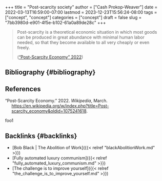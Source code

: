 +++
title = "Post-scarcity society"
author = ["Cash Prokop-Weaver"]
date = 2022-03-13T16:59:00-07:00
lastmod = 2023-12-23T15:56:24-08:00
tags = ["concept", "concept"]
categories = ["concept"]
draft = false
slug = "7bb3980d-e901-4f5e-b102-61a0a89de28c"
+++

> Post-scarcity is a theoretical economic situation in which most goods can be produced in great abundance with minimal human labor needed, so that they become available to all very cheaply or even freely.
>
> (<a href="#citeproc_bib_item_1">“Post-Scarcity Economy” 2022</a>)


## Bibliography {#bibliography}

## References

<style>.csl-entry{text-indent: -1.5em; margin-left: 1.5em;}</style><div class="csl-bib-body">
  <div class="csl-entry"><a id="citeproc_bib_item_1"></a>“Post-Scarcity Economy.” 2022. <i>Wikipedia</i>, March. <a href="https://en.wikipedia.org/w/index.php?title=Post-scarcity_economy&oldid=1075241618">https://en.wikipedia.org/w/index.php?title=Post-scarcity_economy&#38;oldid=1075241618</a>.</div>
</div>

foo1


## Backlinks {#backlinks}

-   [Bob Black | The Abolition of Work]({{< relref "blackAbolitionWork.md" >}})
-   [Fully automated luxury communism]({{< relref "fully_automated_luxury_communism.md" >}})
-   [The challenge is to improve yourself]({{< relref "the_challenge_is_to_improve_yourself.md" >}})
